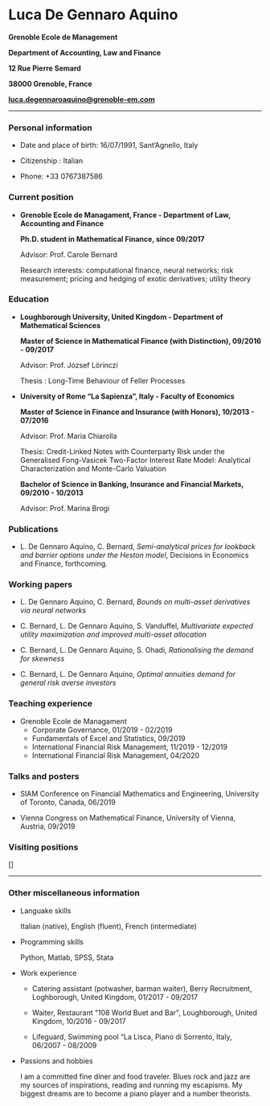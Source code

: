 # **Luca De Gennaro Aquino**

**Grenoble Ecole de Management**

**Department of Accounting, Law and Finance**

**12 Rue Pierre Semard**

**38000 Grenoble, France**

**luca.degennaroaquino@grenoble-em.com**

---------------------------------------------------------------------------------------------------------------------------------------

### **Personal information**
- Date and place of birth: 16/07/1991, Sant’Agnello, Italy

- Citizenship : Italian

- Phone: +33 0767387586


### **Current position**
- **Grenoble Ecole de Managament, France - Department of Law, Accounting and Finance**

    **Ph.D. student in Mathematical Finance, since 09/2017**
    
    Advisor: Prof. Carole Bernard
    
    Research interests: computational finance, neural networks; risk measurement; pricing and hedging of exotic derivatives; utility theory


### **Education**
- **Loughborough University, United Kingdom - Department of Mathematical Sciences**

    **Master of Science in Mathematical Finance (with Distinction), 09/2016 - 09/2017**

    Advisor: Prof. József Lörinczi

    Thesis : Long-Time Behaviour of Feller Processes



-	**University of Rome “La Sapienza”, Italy - Faculty of Economics**

    **Master of Science in Finance and Insurance (with Honors), 10/2013 - 07/2016**

    Advisor: Prof. Maria Chiarolla

    Thesis: Credit-Linked Notes with Counterparty Risk under the Generalised Fong-Vasicek Two-Factor Interest Rate Model: Analytical Characterization and Monte-Carlo Valuation

    **Bachelor of Science in Banking, Insurance and Financial Markets, 09/2010 - 10/2013**

    Advisor: Prof. Marina Brogi
    
    
### **Publications**
- L. De Gennaro Aquino, C. Bernard, *Semi-analytical prices for lookback and barrier options under the Heston model*, Decisions in Economics and Finance, forthcoming.

### **Working papers**
- L. De Gennaro Aquino, C. Bernard, *Bounds on multi-asset derivatives via neural networks*

- C. Bernard, L. De Gennaro Aquino, S. Vanduffel, *Multivariate expected utility maximization and improved multi-asset allocation*

- C. Bernard, L. De Gennaro Aquino, S. Ohadi, *Rationalising the demand for skewness*

- C. Bernard, L. De Gennaro Aquino, *Optimal annuities demand for general risk averse investors*


### **Teaching experience**
- Grenoble Ecole de Managament
   - Corporate Governance, 01/2019 - 02/2019
   - Fundamentals of Excel and Statistics, 09/2019
   - International Financial Risk Management, 11/2019 - 12/2019
   - International Financial Risk Management, 04/2020

### **Talks and posters**
- SIAM Conference on Financial Mathematics and Engineering, University of Toronto, Canada, 06/2019

- Vienna Congress on Mathematical Finance, University of Vienna, Austria, 09/2019

### **Visiting positions**
[]


---------------------------------------------------------------------------------------------------------------------------------------


### **Other miscellaneous information**

- Languake skills

    Italian (native), English (fluent), French (intermediate)
    
- Programming skills

    Python, Matlab, SPSS, Stata
    
- Work experience

    - Catering assistant (potwasher, barman waiter), Berry Recruitment, Loghborough, United Kingdom, 01/2017 - 09/2017
    
    - Waiter, Restaurant "108 World Buet and Bar", Loughborough, United Kingdom, 10/2016 - 09/2017
    
    - Lifeguard, Swimming pool “La Lisca, Piano di Sorrento, Italy, 06/2007 - 08/2009

- Passions and hobbies

    I am a committed fine diner and food traveler. Blues rock and jazz are my sources of inspirations, reading and running my escapisms. 
    My biggest dreams are to become a piano player and a number theorists.

